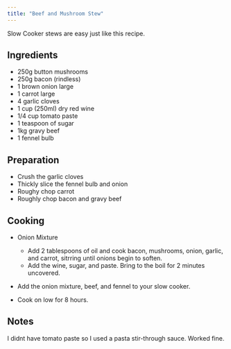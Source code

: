 ```yaml
---
title: "Beef and Mushroom Stew"
---
```


Slow Cooker stews are easy just like this recipe.

## Ingredients

* 250g button mushrooms
* 250g bacon (rindless)
* 1 brown onion large
* 1 carrot large
* 4 garlic cloves 
* 1 cup (250ml) dry red wine
* 1/4 cup tomato paste
* 1 teaspoon of sugar
* 1kg gravy beef
* 1 fennel bulb

## Preparation

* Crush the garlic cloves
* Thickly slice the fennel bulb and onion
* Roughy chop carrot
* Roughly chop bacon and gravy beef

## Cooking

* Onion Mixture
  * Add 2 tablespoons of oil and cook bacon, mushrooms, onion, garlic, and carrot, sitrring until onions begin to soften.
  * Add the wine, sugar, and paste. Bring to the boil for 2 minutes uncovered.

* Add the onion mixture, beef, and fennel to your slow cooker.
* Cook on low for 8 hours.

## Notes

I didnt have tomato paste so I used a pasta stir-through sauce. Worked fine. 


